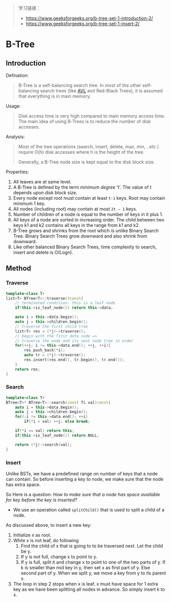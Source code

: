 > 学习链接：
>
> - https://www.geeksforgeeks.org/b-tree-set-1-introduction-2/
> - https://www.geeksforgeeks.org/b-tree-set-1-insert-2/

# B-Tree

## Introduction

Defination:

> B-Tree is a self-balancing search tree. In most of the other self-balancing search trees (like [AVL](https://www.geeksforgeeks.org/avl-tree-set-1-insertion/) and Red-Black Trees), it is assumed that everything is in main memory. 

Usage:

> Disk access time is very high compared to main memory access time. The main idea of using B-Trees is to reduce the number of disk accesses.

Analysis:

> Most of the tree operations (search, insert, delete, max, min, ..etc ) require O(h) disk accesses where h is the height of the tree.
>
> Generally, a B-Tree node size is kept equal to the disk block size.

Properties:

1. All leaves are at same level.
2. A B-Tree is defined by the term *minimum degree* ‘t’. The value of t depends upon disk block size.
3. Every node except root must contain at least `t-1` keys. Root may contain minimum 1 key.
4. All nodes (including root) may contain at most `2t – 1` keys.
5. Number of children of a node is equal to the number of keys in it plus 1.
6. All keys of a node are sorted in increasing order. The child between two keys k1 and k2 contains all keys in the range from k1 and k2.
7. B-Tree grows and shrinks from the root which is unlike Binary Search Tree. Binary Search Trees grow downward and also shrink from downward.
8. Like other balanced Binary Search Trees, time complexity to search, insert and delete is O(Logn).

## Method

### Traverse

```c++
template<class T>
list<T> BTree<T>::traverse()const{
    // terminated condition: this is a leaf node
    if(this->is_leaf_node()) return this->data;

    auto i = this->data.begin();
    auto j = this->children.begin();
    // traverse the first child tree
    list<T> res = (*j)->traverse();
    // begin with the first data node =>
    // traverse the node and its next node tree in order
    for(++j; i != this->data.end(); ++j, ++i){
        res.push_back(*i);
        auto tr = (*j)->traverse();
        res.insert(res.end(), tr.begin(), tr.end());
    }   
    return res;
}
```

### Search

```c++
template<class T>
BTree<T>* BTree<T>::search(const T& val)const{
    auto i = this->data.begin();
    auto j = this->children.begin();
    for(;i != this->data.end(); ++i)
        if(*i < val) ++j; else break;

    if(*i == val) return this;
    if(this->is_leaf_node()) return NULL;

    return (*j)->search(val);
}
```

### Insert

Unlike BSTs, we have a predefined range on number of keys that a node can contain. So before inserting a key to node, we make sure that the node has extra space.

So Here is a question: *How to make sure that a node has space available for key before the key is inserted?* 

- We use an operation called `splitChild()` that is used to split a child of a node.

As discussed above, to insert a new key:

1. Initialize x as root.
2. While x is not leaf, do following
   1. Find the child of x that is going to to be traversed next. Let the child be y.
   2. If y is not full, change x to point to y.
   3. If y is full, split it and change x to point to one of the two parts of y. If k is smaller than mid key in y, then set x as first part of y. Else second part of y. When we split y, we move a key from y to its parent x.
3. The loop in step 2 stops when x is leaf. x must have space for 1 extra key as we have been splitting all nodes in advance. So simply insert k to x.

    